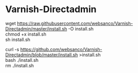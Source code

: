 # Varnish-Directadmin

wget https://raw.githubusercontent.com/websanco/Varnish-Directadmin/master/install.sh -O install.sh  
chmod +x install.sh  
sh install.sh  




curl -s https://github.com/websanco/Varnish-Directadmin/blob/master/install.sh >install.sh  
bash ./install.sh  
rm ./install.sh  

 
